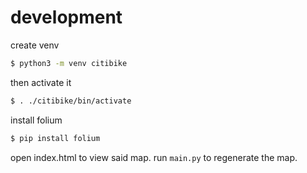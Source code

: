 # development

create venv

```sh
$ python3 -m venv citibike
```

then activate it

```sh
$ . ./citibike/bin/activate
```

install folium

```sh
$ pip install folium
```

open index.html to view said map. run `main.py` to regenerate the map.
